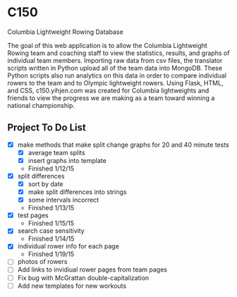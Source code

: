 C150
====

Columbia Lightweight Rowing Database

The goal of this web application is to allow the Columbia Lightweight Rowing team and coaching staff to view the statistics, results, and graphs of individual team members. Importing raw data from csv files, the translator scripts written in Python upload all of the team data into MongoDB. These Python scripts also run analytics on this data in order to compare individual rowers to the team and to Olympic lightweight rowers. Using Flask, HTML, and CSS, c150.yihjen.com was created for Columbia lightweights and friends to view the progress we are making as a team toward winning a national championship. 


Project To Do List
------------------
- [x] make methods that make split change graphs for 20 and 40 minute tests
	- [x] average team splits
	- [x] insert graphs into template
	- Finished 1/12/15
- [x] split differences
	- [x] sort by date
	- [x] make split differences into strings
	- [x] some intervals incorrect
	- Finished 1/13/15
- [x] test pages
	- Finished 1/15/15
- [x] search case sensitivity
	- Finished 1/14/15
- [x] individual rower info for each page
	- Finished 1/19/15
- [ ] photos of rowers 
- [ ] Add links to invidiual rower pages from team pages
- [ ] Fix bug with McGrattan double-capitalization
- [ ] Add new templates for new workouts
